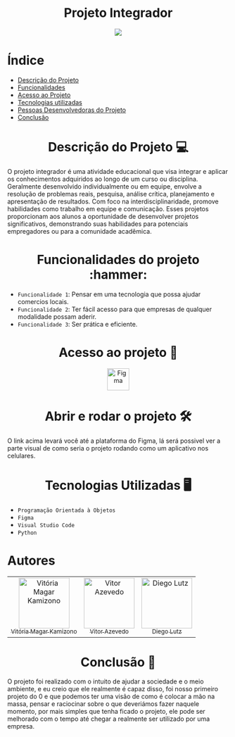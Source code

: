 # <h1 align="center"> Projeto Integrador</h1> 
<p align="center">
</p>

<p align="center">
  <img loading="lazy" src="http://img.shields.io/static/v1?label=STATUS&message=DESENVOLVENDO&color=RED&style=for-the-badge"/>
</p>

# Índice 

* [Descrição do Projeto](#descrição-do-projeto)
* [Funcionalidades](#funcionalidades)
* [Acesso ao Projeto](#acesso-ao-projeto)
* [Tecnologias utilizadas](#tecnologias-utilizadas)
* [Pessoas Desenvolvedoras do Projeto](#pessoas-desenvolvedoras)
* [Conclusão](#conclusão)

<h1 align="center"> Descrição do Projeto 💻 </h1> 

O projeto integrador é uma atividade educacional que visa integrar e aplicar os conhecimentos adquiridos ao longo de um curso ou disciplina. Geralmente desenvolvido individualmente ou em equipe, envolve a resolução de problemas reais, pesquisa, análise crítica, planejamento e apresentação de resultados. Com foco na interdisciplinaridade, promove habilidades como trabalho em equipe e comunicação. Esses projetos proporcionam aos alunos a oportunidade de desenvolver projetos significativos, demonstrando suas habilidades para potenciais empregadores ou para a comunidade acadêmica.


<h1 align="center">
  Funcionalidades do projeto :hammer: 
</h1>

- `Funcionalidade 1`: Pensar em uma tecnologia que possa ajudar comercios locais.
- `Funcionalidade 2`: Ter fácil acesso para que empresas de qualquer modalidade possam aderir.
- `Funcionalidade 3`: Ser prática e eficiente.

<h1 align="center">
 Acesso ao projeto 📁
</h1>

<div align="center">
  <a href="https://www.figma.com/file/h42752sAezu9U5DWuWudta/Untitled?type=design&node-id=0%3A1&mode=design&t=6NDp4RLg5tayW5L4-1">
    <img src="https://cdn.icon-icons.com/icons2/2429/PNG/512/figma_logo_icon_147289.png" alt="Figma" width="50">
  </a>
</div>

<h1 align="center">
Abrir e rodar o projeto 🛠️ 
</h1>

O link acima levará você até a plataforma do Figma, lá será possivel ver a parte visual de como seria o projeto rodando como um aplicativo nos celulares.

<h1 align="center">
Tecnologias Utilizadas 🖥️
</h1>

- `Programação Orientada à Objetos`
-  `Figma`
-  `Visual Studio Code`
-  `Python`

# Autores

<table>
  <tr>
    <td align="center">
      <a href="https://github.com/vivikamizono">
        <img loading="lazy" src="https://avatars.githubusercontent.com/u/101277316?v=4" width=115 alt="Vitória Magar Kamizono">
        <br>
        <sub>Vitória Magar Kamizono</sub>
      </a>
    </td>
    <td align="center">
      <a href="https://github.com/Vit-azevas">
        <img loading="lazy" src="https://avatars.githubusercontent.com/u/130508410?v=4" width=115 alt="Vitor Azevedo">
        <br>
        <sub>Vitor Azevedo</sub>
      </a>
    </td>
   <td align="center">
      <a href="https://github.com/Lutzzzz">
        <img loading="lazy" src="https://avatars.githubusercontent.com/u/161089530?v=4" width=115 alt="Diego Lutz">
        <br>
        <sub>Diego Lutz</sub>
      </a>
    </td>

    
  </tr>
</table>

<h1 align="center"> Conclusão 📕 </h1> 
O projeto foi realizado com o intuito de ajudar a sociedade e o meio ambiente, e eu creio que ele realmente é capaz disso, foi nosso primeiro projeto do 0 e que podemos ter uma visão de como é colocar a mão na massa, pensar e raciocinar sobre o que deveriámos fazer naquele momento, por mais simples que tenha ficado o projeto, ele pode ser melhorado com o tempo até chegar a realmente ser utilizado por uma empresa.

